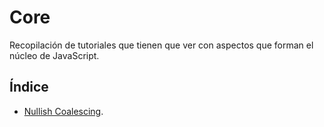 # Core

Recopilación de tutoriales que tienen que ver con aspectos que forman el núcleo de JavaScript.

## Índice

* [Nullish Coalescing](https://github.com/DevJoseManuel/js-tutorials/blob/master/javascript/core/04_Nullish_Coalescing.md).